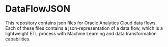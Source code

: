 # DataFlowJSON

This repository contains json files for Oracle Analytics Cloud data flows. Each of these files contains a json-representation of a data flow, which is a lightweight ETL process with Machine Learning and data transformation capabilities. 
